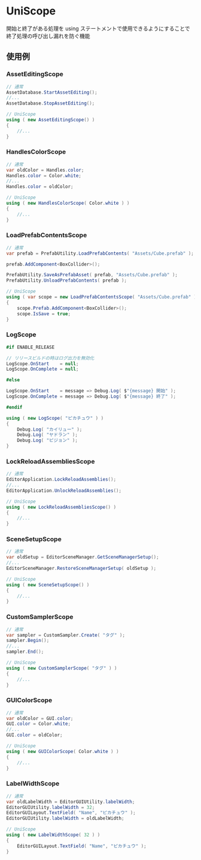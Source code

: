 # UniScope

開始と終了がある処理を using ステートメントで使用できるようにすることで終了処理の呼び出し漏れを防ぐ機能

## 使用例

### AssetEditingScope

```cs
// 通常
AssetDatabase.StartAssetEditing();
//...
AssetDatabase.StopAssetEditing();

// UniScope
using ( new AssetEditingScope() )
{
    //...
}
```

### HandlesColorScope

```cs
// 通常
var oldColor = Handles.color;
Handles.color = Color.white;
//...
Handles.color = oldColor;

// UniScope
using ( new HandlesColorScope( Color.white ) )
{
    //...
}
```

### LoadPrefabContentsScope

```cs
// 通常
var prefab = PrefabUtility.LoadPrefabContents( "Assets/Cube.prefab" );

prefab.AddComponent<BoxCollider>();

PrefabUtility.SaveAsPrefabAsset( prefab, "Assets/Cube.prefab" );
PrefabUtility.UnloadPrefabContents( prefab );

// UniScope
using ( var scope = new LoadPrefabContentsScope( "Assets/Cube.prefab" ) )
{
    scope.Prefab.AddComponent<BoxCollider>();
    scope.IsSave = true;
}
```

### LogScope

```cs
#if ENABLE_RELEASE

// リリースビルドの時はログ出力を無効化
LogScope.OnStart    = null;
LogScope.OnComplete = null;

#else

LogScope.OnStart    = message => Debug.Log( $"{message} 開始" );
LogScope.OnComplete = message => Debug.Log( $"{message} 終了" );

#endif

using ( new LogScope( "ピカチュウ" ) )
{
    Debug.Log( "カイリュー" );
    Debug.Log( "ヤドラン" );
    Debug.Log( "ピジョン" );
}
```

### LockReloadAssembliesScope

```cs
// 通常
EditorApplication.LockReloadAssemblies();
//...
EditorApplication.UnlockReloadAssemblies();

// UniScope
using ( new LockReloadAssembliesScope() )
{
    //...
}
```

### SceneSetupScope

```cs
// 通常
var oldSetup = EditorSceneManager.GetSceneManagerSetup();
//...
EditorSceneManager.RestoreSceneManagerSetup( oldSetup );

// UniScope
using ( new SceneSetupScope() )
{
    //...
}
```

### CustomSamplerScope

```cs
// 通常
var sampler = CustomSampler.Create( "タグ" );
sampler.Begin();
//...
sampler.End();

// UniScope
using ( new CustomSamplerScope( "タグ" ) )
{
    //...
}
```

### GUIColorScope

```cs
// 通常
var oldColor = GUI.color;
GUI.color = Color.white;
//...
GUI.color = oldColor;

// UniScope
using ( new GUIColorScope( Color.white ) )
{
    //...
}
```

### LabelWidthScope

```cs
// 通常
var oldLabelWidth = EditorGUIUtility.labelWidth;
EditorGUIUtility.labelWidth = 32;
EditorGUILayout.TextField( "Name", "ピカチュウ" );
EditorGUIUtility.labelWidth = oldLabelWidth;

// UniScope
using ( new LabelWidthScope( 32 ) )
{
    EditorGUILayout.TextField( "Name", "ピカチュウ" );
}
```
